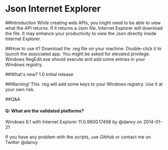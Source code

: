 # Json Internet Explorer

##Introduction
While creating web APIs, you might need to be able to view what the API returns. If it returns a Json file, Internet Explorer will download the file. It may enhance your productivity to view the Json directly inside Internet Explorer.

##How to use it?
Download the .reg file on your machine. Double-click it to launch the associated app. You might be asked for elevated privilege. Windows RegEdit.exe should execute and add some entries in your Windows registry.

##What's new?
1.0 Initial release

##Warning!
This .reg will add some keys to your Windows registry. Use it at your own risk.

##Q&A
#### Q: What are the validated platforms?
Windows 8.1 with Internet Explorer 11.0.9600.17498 by @danvy on 2014-01-21

If you have any problem with the scripts, use GitHub or contact me on Twitter @danvy
